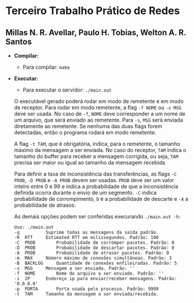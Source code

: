 # Terceiro Trabalho Prático de Redes

## Millas N. R. Avellar, Paulo H. Tobias, Welton A. R. Santos

- **Compilar:**
	- Para compilar: `make`

- **Executar:**
	- Para executar o servidor: `./main.out`
	
	O executável gerado poderá rodar em modo de remetente e em modo de receptor. Para rodar em modo remetente, a flag `-f NOME` ou `-s MSG` deve ser usada. No caso de `-f`, `NOME` deve corresponder a um nome de um arquivo, que será enviado ao remetente. Para `-s`, `MSG` será enviada diretamente ao remetente. Se nenhuma das duas flags forem detectadas, então o programa rodará em modo remetente.

	A flag `-t TAM`, que é obrigatória, indica, para o remetente, o tamanho máximo da mensagem a ser enviada. No caso do receptor, `TAM` indica o tamanho do buffer para receber a mensagem corrigida, ou seja, `TAM` precisa ser maior ou igual ao tamanho da mensagem recebida.

	Para definir a taxa de inconsistência das transferências, as flags `-C PROB`, `-D PROB` e `-A PROB` devem ser usadas. `PROB` deve ser um valor inteiro entre 0 e 99 e indica a probabilidade de que a inconsistência definida ocorra durante o envio de um segmento. `-C` indica probabilidade de corrompimento, `D` é a probabilidade de descarte e `-A` a probabilidade de atrasos.

	As demais opções podem ser conferidas execurando `./main.out -h`:
	```
	Uso: ./main.out
	-q			Suprime todas as mensagens da saída padrão.
	-R	RTT		Estimated RTT em milissegundos. Padrão: 100
	-C	PROB		Probabilidade de corromper pacotes. Padrão: 0
	-D	PROB		Probabilidade de descartar pacotes. Padrão: 0
	-A	PROB		Probabilidade de atrasar pacotes. Padrão: 0
	-m	MAX		Número máximo de conexões simultâneas. Padrão: 3
	-B	BACKLOG		Quantidade de conexões enfileiradas. Padrão: 5
	-s	MSG		Mensagem a ser enviada. Padrão: ''
	-f	NOME		Nome do arquivo a ser enviado. Padrão: ''
	-i	IP		Endereço ip para enviar/receber mensagens. Padrão: '0.0.0.0'
	-p	PORTA		Porta usada pelo processo. Padrão: 9999
	-t	TAM		Tamanho da mensagem a ser enviada/recebida.
	```
